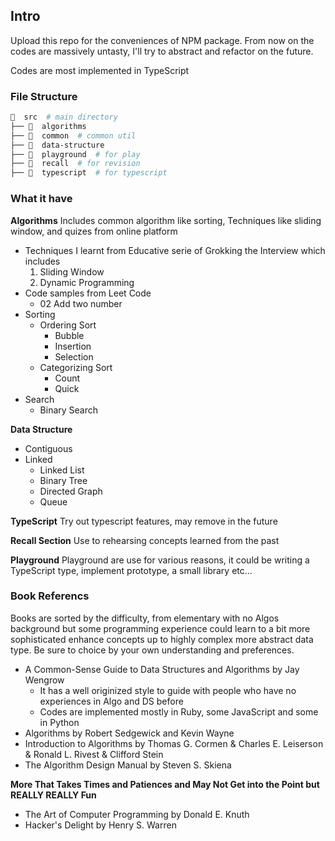 ## Intro
Upload this repo for the conveniences of NPM package. From now on the codes are massively untasty, I'll try to abstract and refactor on the future.

Codes are most implemented in TypeScript


### File Structure

```bash
  src  # main directory
├──   algorithms
├──   common  # common util
├──   data-structure
├──   playground  # for play
├──   recall  # for revision
├──   typescript  # for typescript
```

### What it have

**Algorithms**
Includes common algorithm like sorting, Techniques like sliding window, and quizes from online platform

- Techniques I learnt from Educative serie of Grokking the Interview which includes
   1. Sliding Window
   2. Dynamic Programming
- Code samples from Leet Code
   - 02 Add two number
- Sorting
   - Ordering Sort
     - Bubble
     - Insertion
     - Selection
   - Categorizing Sort
     - Count
     - Quick
 - Search
   - Binary Search

**Data Structure**

- Contiguous
- Linked
  - Linked List
  - Binary Tree
  - Directed Graph
  - Queue

**TypeScript**
Try out typescript features, may remove in the future

**Recall Section**
Use to rehearsing concepts learned from the past

**Playground**
Playground are use for various reasons, it could be writing a TypeScript type, implement prototype, a small library etc...


### Book Referencs
Books are sorted by the difficulty, from elementary with no Algos background but some programming experience could learn to a bit more sophisticated enhance concepts up to highly complex more abstract data type. Be sure to choice by your own understanding and preferences.

- A Common-Sense Guide to Data Structures and Algorithms by Jay Wengrow
  - It has a well originized style to guide with people who have no experiences in Algo and DS before
  - Codes are implemented mostly in Ruby, some JavaScript and some in Python
- Algorithms by Robert Sedgewick and Kevin Wayne
- Introduction to Algorithms by Thomas G. Cormen & Charles E. Leiserson & Ronald L. Rivest & Clifford Stein
- The Algorithm Design Manual by Steven S. Skiena

**More That Takes Times and Patiences and May Not Get into the Point but REALLY REALLY Fun**
- The Art of Computer Programming by Donald E. Knuth
- Hacker's Delight by Henry S. Warren